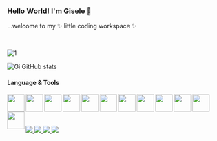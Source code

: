 ### Hello World! I'm Gisele 👋
...welcome to my ✨ little coding workspace ✨

<br>

![1](https://github-readme-stats.vercel.app/api/top-langs/?username=gi-flor&theme=radical&layout=compact)

![Gi GitHub stats](https://github-readme-stats.vercel.app/api?username=gi-flor&show_icons=true&theme=radical&rank_icon=github)

#### Language & Tools

<div>
  <img align="left" width="40" src="https://cdn.jsdelivr.net/gh/devicons/devicon/icons/javascript/javascript-plain.svg" />
  <img align="left" width="40" src="https://cdn.jsdelivr.net/gh/devicons/devicon/icons/typescript/typescript-plain.svg" />      
  <img align="left" width="40" src="https://cdn.jsdelivr.net/gh/devicons/devicon/icons/html5/html5-plain.svg" />     
  <img align="left" width="40" src="https://cdn.jsdelivr.net/gh/devicons/devicon/icons/css3/css3-plain.svg" />    
  <img align="left" width="40" src="https://cdn.jsdelivr.net/gh/devicons/devicon/icons/react/react-original.svg" />
  <img align="left" width="40" src="https://cdn.jsdelivr.net/gh/devicons/devicon/icons/angularjs/angularjs-plain.svg" />
  <img align="left" width="40" src="https://cdn.jsdelivr.net/gh/devicons/devicon/icons/sass/sass-original.svg" />
  <img align="left" width="40" src="https://cdn.jsdelivr.net/gh/devicons/devicon/icons/bootstrap/bootstrap-plain.svg" />  
  <img align="left" width="40" src="https://cdn.jsdelivr.net/gh/devicons/devicon/icons/figma/figma-original.svg" />
  <img align="left" width="40" src="https://cdn.jsdelivr.net/gh/devicons/devicon/icons/git/git-original.svg" />
  <img align="left" width="40" src="https://cdn.jsdelivr.net/gh/devicons/devicon/icons/gitlab/gitlab-original.svg" />
  <img align="left" width="40" src="https://cdn.jsdelivr.net/gh/devicons/devicon/icons/github/github-original.svg" />
</div>
<br><br>

#

<div>
  <a href="https://www.linkedin.com/in/gisele-flor/" target="_blank">
    <img src="https://img.shields.io/badge/-LinkedIn-%230077B5?style=for-the-badge&logo=linkedin&logoColor=white">
  </a>
  <a href = "gisele.araujo.dev@gmail.com">
    <img src="https://img.shields.io/badge/-Gmail-%23333?style=for-the-badge&logo=gmail&logoColor=white" target="_blank">
  </a>
  <a href="https://www.instagram.com/nuvemexotica/" target="_blank">
    <img src="https://img.shields.io/badge/-Instagram-%23E4405F?style=for-the-badge&logo=instagram&logoColor=white">
  </a>
  <a href="https://open.spotify.com/user/12148245564?si=8c7c57fdf39f4d29" target="_blank">
    <img src="https://img.shields.io/badge/Spotify-1ED760?&style=for-the-badge&logo=spotify&logoColor=white">
  </a>
</div>
